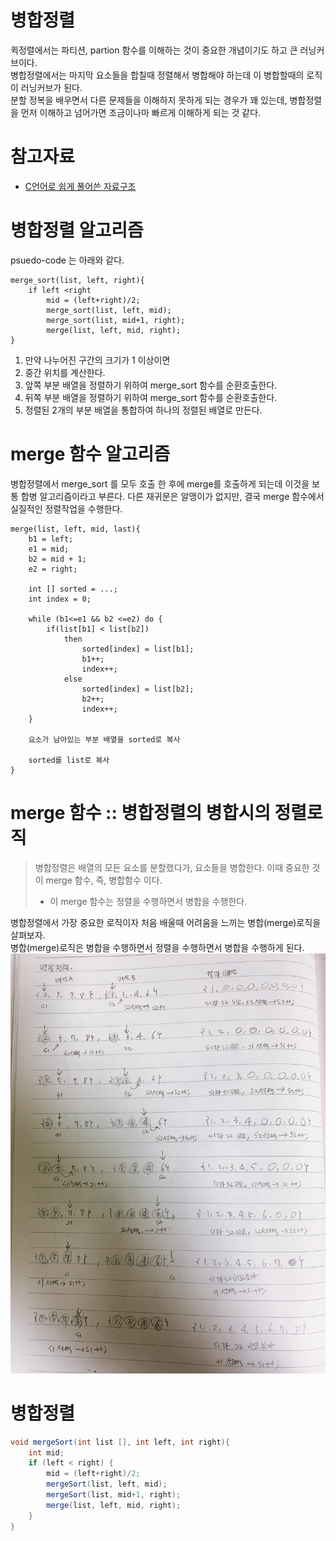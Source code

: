 # 병합정렬
퀵정렬에서는 파티션, partion 함수를 이해하는 것이 중요한 개념이기도 하고 큰 러닝커브이다.  
병합정렬에서는 마지막 요소들을 합칠때 정렬해서 병합해야 하는데 이 병합할때의 로직이 러닝커브가 된다.  
분할 정복을 배우면서 다른 문제들을 이해하지 못하게 되는 경우가 꽤 있는데, 병합정렬을 먼저 이해하고 넘어가면 조금이나마 빠르게 이해하게 되는 것 같다.  
  
# 참고자료
- [C언어로 쉽게 풀어쓴 자료구조](http://www.yes24.com/Product/Goods/69750539)

# 병합정렬 알고리즘
psuedo-code 는 아래와 같다.
```plain
merge_sort(list, left, right){
    if left <right
        mid = (left+right)/2;
        merge_sort(list, left, mid);
        merge_sort(list, mid+1, right);
        merge(list, left, mid, right);
}
```
1. 만약 나누어진 구간의 크기가 1 이상이면 
2. 중간 위치를 계산한다.
3. 앞쪽 부분 배열을 정렬하기 위하여 merge_sort 함수를 순환호출한다.
4. 뒤쪽 부분 배열을 정렬하기 위하여 merge_sort 함수를 순환호출한다.
5. 정렬된 2개의 부분 배열을 통합하여 하나의 정렬된 배열로 만든다.

# merge 함수 알고리즘
병합정렬에서 merge_sort 를 모두 호출 한 후에 merge를 호출하게 되는데 이것을 보통 합병 알고리즘이라고 부른다.
다른 재귀문은 알맹이가 없지만, 결국 merge 함수에서 실질적인 정렬작업을 수행한다.  
```plain
merge(list, left, mid, last){
    b1 = left;
    e1 = mid;
    b2 = mid + 1;
    e2 = right;

    int [] sorted = ...;
    int index = 0;
    
    while (b1<=e1 && b2 <=e2) do {
        if(list[b1] < list[b2])
            then
                sorted[index] = list[b1];
                b1++;
                index++;
            else
                sorted[index] = list[b2];
                b2++;
                index++;
    }

    요소가 남아있는 부분 배열을 sorted로 복사

    sorted를 list로 복사
}
```
  
# merge 함수 :: 병합정렬의 병합시의 정렬로직
> 병합정렬은 배열의 모든 요소를 분할했다가, 요소들을 병합한다. 이때 중요한 것이 merge 함수, 즉, 병합함수 이다. 
> - 이 merge 함수는 정렬을 수행하면서 병합을 수행한다.      

병합정렬에서 가장 중요한 로직이자 처음 배울때 어려움을 느끼는 병합(merge)로직을 살펴보자.  
병합(merge)로직은 병합을 수행하면서 정렬을 수행하면서 병합을 수행하게 된다.  
![이미지](./img/2021-02-23-MERGESORT.png)
  
# 병합정렬 
```java
void mergeSort(int list [], int left, int right){
    int mid;
    if (left < right) {
        mid = (left+right)/2;
        mergeSort(list, left, mid);
        mergeSort(list, mid+1, right);
        merge(list, left, mid, right);
    }
}
```
